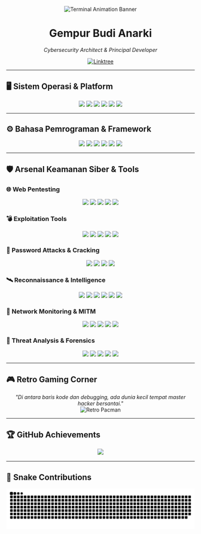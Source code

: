 <!-- Profil GitHub Gempur Budi Anarki -->

<p align="center">
  <img src="https://raw.githubusercontent.com/trinib/trinib/main/images/terminal.gif" width="850" alt="Terminal Animation Banner">
</p>

<h1 align="center">Gempur Budi Anarki</h1>

<p align="center"><em>Cybersecurity Architect & Principal Developer</em></p>

<p align="center">
  <a href="https://linktr.ee/gempurBUDI">
    <img src="https://img.shields.io/badge/Connect_with_Me-43E660?style=for-the-badge&logo=linktree&logoColor=white" alt="Linktree">
  </a>
</p>

---

## 🖥️ Sistem Operasi & Platform

<p align="center">
  <a href="https://www.kali.org/"><img src="https://img.shields.io/badge/KALI_LINUX-557C94?style=for-the-badge&logo=kali-linux&logoColor=white"></a>
  <a href="https://www.parrotsec.org/"><img src="https://img.shields.io/badge/PARROT_OS-1F8AC0?style=for-the-badge&logo=parrot-security&logoColor=white"></a>
  <a href="https://ubuntu.com/"><img src="https://img.shields.io/badge/UBUNTU-E95420?style=for-the-badge&logo=ubuntu&logoColor=white"></a>
  <a href="https://archlinux.org/"><img src="https://img.shields.io/badge/ARCH_LINUX-1793D1?style=for-the-badge&logo=arch-linux&logoColor=white"></a>
  <a href="https://www.microsoft.com/windows/"><img src="https://img.shields.io/badge/WINDOWS-0078D6?style=for-the-badge&logo=windows&logoColor=white"></a>
  <a href="https://www.apple.com/macos/"><img src="https://img.shields.io/badge/MACOS-000000?style=for-the-badge&logo=apple&logoColor=white"></a>
</p>

---

## ⚙️ Bahasa Pemrograman & Framework

<p align="center">
  <a href="https://www.python.org/"><img src="https://img.shields.io/badge/PYTHON-3776AB?style=for-the-badge&logo=python&logoColor=white"></a>
  <a href="https://www.php.net/"><img src="https://img.shields.io/badge/PHP-777BB4?style=for-the-badge&logo=php&logoColor=white"></a>
  <a href="https://developer.mozilla.org/en-US/docs/Web/JavaScript"><img src="https://img.shields.io/badge/JAVASCRIPT-F7DF1E?style=for-the-badge&logo=javascript&logoColor=black"></a>
  <a href="https://laravel.com/"><img src="https://img.shields.io/badge/LARAVEL-FF2D20?style=for-the-badge&logo=laravel&logoColor=white"></a>
  <a href="https://nodejs.org/"><img src="https://img.shields.io/badge/NODE.JS-339933?style=for-the-badge&logo=node.js&logoColor=white"></a>
  <a href="https://reactjs.org/"><img src="https://img.shields.io/badge/REACT-20232A?style=for-the-badge&logo=react&logoColor=61DAFB"></a>
</p>

---

## 🛡️ Arsenal Keamanan Siber & Tools

### 🌐 Web Pentesting

<p align="center">
  <a href="https://portswigger.net/burp"><img src="https://img.shields.io/badge/Burp_Suite-F87C00?style=for-the-badge&logo=bugcrowd&logoColor=white"></a>
  <a href="https://www.zaproxy.org/"><img src="https://img.shields.io/badge/OWASP_ZAP-27AE60?style=for-the-badge&logo=owasp&logoColor=white"></a>
  <a href="http://sqlmap.org/"><img src="https://img.shields.io/badge/SQLMap-D35400?style=for-the-badge&logo=sqlite&logoColor=white"></a>
  <a href="https://cirt.net/Nikto2"><img src="https://img.shields.io/badge/Nikto-2C3E50?style=for-the-badge&logo=linux&logoColor=white"></a>
  <a href="https://github.com/epsylon/xsser"><img src="https://img.shields.io/badge/XSSer-764ABC?style=for-the-badge&logoColor=white"></a>
</p>

### 💣 Exploitation Tools

<p align="center">
  <a href="https://www.metasploit.com/"><img src="https://img.shields.io/badge/Metasploit-E74C3C?style=for-the-badge&logo=redhat-open-shift&logoColor=white"></a>
  <a href="https://www.exploit-db.com/searchsploit"><img src="https://img.shields.io/badge/SearchSploit-34495E?style=for-the-badge&logoColor=white"></a>
  <a href="https://github.com/gentilkiwi/mimikatz"><img src="https://img.shields.io/badge/Mimikatz-C0392B?style=for-the-badge&logoColor=white"></a>
  <a href="https://beefproject.com/"><img src="https://img.shields.io/badge/BeEF_Framework-9B59B6?style=for-the-badge&logoColor=white"></a>
  <a href="https://github.com/BC-SECURITY/Empire"><img src="https://img.shields.io/badge/Empire-7D3C98?style=for-the-badge&logoColor=white"></a>
</p>

### 🔐 Password Attacks & Cracking

<p align="center">
  <a href="https://hashcat.net/hashcat/"><img src="https://img.shields.io/badge/Hashcat-F1C40F?style=for-the-badge&logo=lock&logoColor=white"></a>
  <a href="https://github.com/vanhauser-thc/thc-hydra"><img src="https://img.shields.io/badge/Hydra-9B2335?style=for-the-badge&logoColor=white"></a>
  <a href="https://www.openwall.com/john/"><img src="https://img.shields.io/badge/John_the_Ripper-273746?style=for-the-badge&logoColor=white"></a>
  <a href="https://github.com/digininja/CeWL"><img src="https://img.shields.io/badge/CeWL-2ECC71?style=for-the-badge&logoColor=white"></a>
</p>

### 🛰️ Reconnaissance & Intelligence

<p align="center">
  <a href="https://nmap.org"><img src="https://img.shields.io/badge/Nmap-005F69?style=for-the-badge&logo=nmap&logoColor=white"></a>
  <a href="https://github.com/lanmaster53/recon-ng"><img src="https://img.shields.io/badge/Recon--ng-9B1D20?style=for-the-badge&logoColor=white"></a>
  <a href="https://github.com/laramies/theHarvester"><img src="https://img.shields.io/badge/theHarvester-8E44AD?style=for-the-badge&logoColor=white"></a>
  <a href="https://www.shodan.io/"><img src="https://img.shields.io/badge/Shodan-B03A2E?style=for-the-badge&logoColor=white"></a>
  <a href="https://github.com/owasp-amass/amass"><img src="https://img.shields.io/badge/Amass-3498DB?style=for-the-badge&logoColor=white"></a>
  <a href="https://github.com/aboul3la/Sublist3r"><img src="https://img.shields.io/badge/Sublist3r-2471A3?style=for-the-badge&logoColor=white"></a>
</p>

### 📡 Network Monitoring & MITM

<p align="center">
  <a href="https://www.wireshark.org/"><img src="https://img.shields.io/badge/Wireshark-1679A7?style=for-the-badge&logo=wireshark&logoColor=white"></a>
  <a href="https://www.tcpdump.org/"><img src="https://img.shields.io/badge/Tcpdump-566573?style=for-the-badge&logoColor=white"></a>
  <a href="https://www.bettercap.org/"><img src="https://img.shields.io/badge/Bettercap-1ABC9C?style=for-the-badge&logoColor=white"></a>
  <a href="https://www.ettercap-project.org/"><img src="https://img.shields.io/badge/Ettercap-512E5F?style=for-the-badge&logoColor=white"></a>
  <a href="https://github.com/byt3bl33d3r/MITMf"><img src="https://img.shields.io/badge/MITMf-7F8C8D?style=for-the-badge&logoColor=white"></a>
</p>

### 🧠 Threat Analysis & Forensics

<p align="center">
  <a href="https://www.virustotal.com/"><img src="https://img.shields.io/badge/VirusTotal-2F80ED?style=for-the-badge&logoColor=white"></a>
  <a href="https://www.paterva.com/"><img src="https://img.shields.io/badge/Maltego-5D6D7E?style=for-the-badge&logoColor=white"></a>
  <a href="https://cuckoosandbox.org/"><img src="https://img.shields.io/badge/Cuckoo_Sandbox-283747?style=for-the-badge&logoColor=white"></a>
  <a href="https://thehive-project.org/"><img src="https://img.shields.io/badge/TheHive-BA4A00?style=for-the-badge&logoColor=white"></a>
  <a href="https://www.misp-project.org/"><img src="https://img.shields.io/badge/MISP-1A5276?style=for-the-badge&logoColor=white"></a>
</p>

---

## 🎮 Retro Gaming Corner

<p align="center">
  <em>"Di antara baris kode dan debugging, ada dunia kecil tempat master hacker bersantai."</em><br>
  <img src="https://i.gifer.com/7S3A.gif" width="200px" alt="Retro Pacman">
</p>

---

## 🏆 GitHub Achievements

<p align="center">
  <img src="https://github-profile-trophy.vercel.app/?username=gempurbudianarki&theme=matrix&no-frame=true&no-bg=true&margin-w=15&column=8&rank=S,SS,AAA,A,B">
</p>

---

## 🐍 Snake Contributions

<p align="center">
  <img src="https://raw.githubusercontent.com/Platane/snk/output/github-contribution-grid-snake-dark.svg">
</p>
